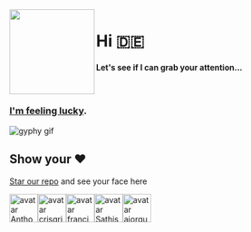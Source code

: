 <img align="left" height="150" src="https://user-images.githubusercontent.com/5083214/156877684-70d66b18-8bc3-46c2-8979-c2725767fd69.gif">

# Hi 🇩🇪
#### Let's see if I can grab your attention...

<br/>

### [I'm feeling lucky](https://fct5mvs0s5.execute-api.us-east-2.amazonaws.com).
![gyphy gif](https://media0.giphy.com/media/3ohfFhUGrwrJ7bJP4k/giphy.gif?cid=bfae732206g5m0hx27b7ebcasbde75oa9bnadykiok1nv7f1&rid=giphy.gif&ct=g)

## Show your ❤️ 
[Star our repo](https://github.com/ajorquera/ajorquera) and see your face here

<img alt="avatar Anthobetto" src="https://avatars.githubusercontent.com/u/64795591?v=4" height="50" /><img alt="avatar crisgrim" src="https://avatars.githubusercontent.com/u/7805193?v=4" height="50" /><img alt="avatar francjpd" src="https://avatars.githubusercontent.com/u/3185336?v=4" height="50" /><img alt="avatar Sathish-Anand" src="https://avatars.githubusercontent.com/u/62018195?v=4" height="50" /><img alt="avatar ajorquera" src="https://avatars.githubusercontent.com/u/5083214?v=4" height="50" />
